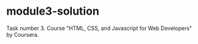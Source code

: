 # module3-solution
Task number 3. Course "HTML, CSS, and Javascript for Web Developers" by Coursera.
